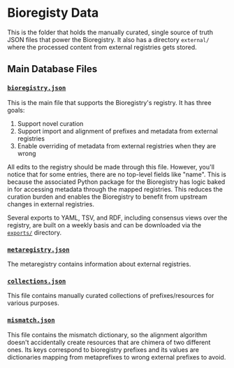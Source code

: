 # Bioregisty Data

This is the folder that holds the manually curated, single source of truth JSON
files that power the Bioregistry. It also has a directory `external/`
where the processed content from external registries gets stored.

## Main Database Files

### [`bioregistry.json`](bioregistry.json)

This is the main file that supports the Bioregistry's registry. It has three
goals:

1. Support novel curation
2. Support import and alignment of prefixes and metadata from external
   registries
3. Enable overriding of metadata from external registries when they are wrong

All edits to the registry should be made through this file. However, you'll
notice that for some entries, there are no top-level fields like "name". This
is because the associated Python package for the Bioregistry has logic baked in
for accessing metadata through the mapped registries. This reduces the curation
burden and enables the Bioregistry to benefit from upstream changes in external
registries.

Several exports to YAML, TSV, and RDF, including consensus views over the
registry, are built on a weekly basis and can be downloaded via the
[`exports/`](https://github.com/biopragmatics/bioregistry/tree/main/exports)
directory.

### [`metaregistry.json`](metaregistry.json)

The metaregistry contains information about external registries.

### [`collections.json`](collections.json)

This file contains manually curated collections of prefixes/resources for
various purposes.

### [`mismatch.json`](metaregistry.json)

This file contains the mismatch dictionary, so the alignment algorithm doesn't
accidentally create resources that are chimera of two different ones. Its keys
correspond to bioregistry prefixes and its values are dictionaries mapping from
metaprefixes to wrong external prefixes to avoid.
